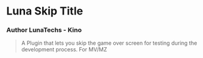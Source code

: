 # Luna Skip Title
### Author LunaTechs - Kino
> A Plugin that lets you skip the game over screen for testing during the development
process.
> For MV/MZ